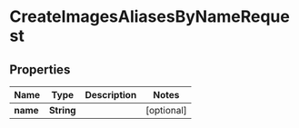

# CreateImagesAliasesByNameRequest


## Properties

Name | Type | Description | Notes
------------ | ------------- | ------------- | -------------
**name** | **String** |  |  [optional]



